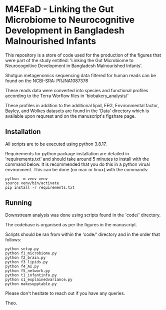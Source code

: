 # M4EFaD - Linking the Gut Microbiome to Neurocognitive Development in Bangladesh Malnourished Infants 
This repository is a store of code used for the production of the figures that were part of the study entitled: 'Linking the Gut Microbiome to Neurocognitive Development in Bangladesh Malnourished Infants'.

Shotgun metagenomics sequencing data filtered for human reads can be found on the NCBI-SRA: PRJNA1087376

These reads data were converted into species and functional profiles according to the Terra Worflow files in 'biobakery\_analysis/'

These profiles in addition to the additional lipid, EEG, Environmental factor, Bayley, and Wolkes datasets are found in the 'Data' directory which is available upon requrest and on the manuscript's figshare page.

## Installation

All scripts are to be executed using python 3.8.17.

Requirements for python package installation are detailed in 'requirements.txt' and should take around 5 minutes to install with the command below. It is recommended that you do this in a python virual environment. This can be done (on mac or linux) with the commands:

```
python -m venv venv
source venv/bin/activate
pip install -r requirements.txt
```

## Running

Downstream analysis was done using scripts found in the 'code/' directory.

The codebase is organised as per the figures in the manuscript.

Scripts should be ran from within the 'code/' directory and in the order that follows:

```
python setup.py
python f1_microbiome.py
python f2_brain.py
python f3_lipids.py
python f4_AI.py
python f5_network.py
python t1_infantinfo.py
python s1_explainedvariance.py
python makesupptable.py
```

Please don't hesitate to reach out if you have any queries.

Theo.
